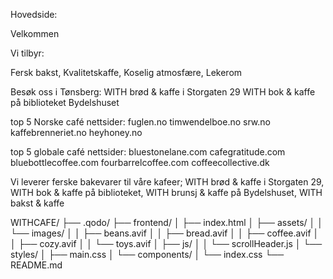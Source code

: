 
Hovedside:

Velkommen

Vi tilbyr:

Fersk bakst, Kvalitetskaffe, Koselig atmosfære, Lekerom

Besøk oss i Tønsberg:
WITH brød & kaffe i Storgaten 29
WITH bok & kaffe på biblioteket
Bydelshuset

top 5 Norske café nettsider:
fuglen.no
timwendelboe.no
srw.no
kaffebrenneriet.no
heyhoney.no

top 5 globale café nettsider:
bluestonelane.com
cafegratitude.com
bluebottlecoffee.com
fourbarrelcoffee.com
coffeecollective.dk


Vi leverer ferske bakevarer til våre kafeer;
WITH brød & kaffe i Storgaten 29,
WITH bok & kaffe på biblioteket,
WITH brunsj & kaffe på Bydelshuset,
WITH bakst & kaffe

WITHCAFE/
├── .qodo/
├── frontend/
│   ├── index.html
│   ├── assets/
│   │   └── images/
│   │       ├── beans.avif
│   │       ├── bread.avif
│   │       ├── coffee.avif
│   │       ├── cozy.avif
│   │       └── toys.avif
│   ├── js/
│   │   └── scrollHeader.js
│   └── styles/
│       ├── main.css
│       └── components/
│           └── index.css
└── README.md